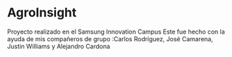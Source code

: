 # AgroInsight
Proyecto realizado en el Samsung Innovation Campus 
Este fue hecho con la ayuda de mis compañeros de grupo :Carlos Rodríguez, José Camarena, Justin Williams y Alejandro Cardona
